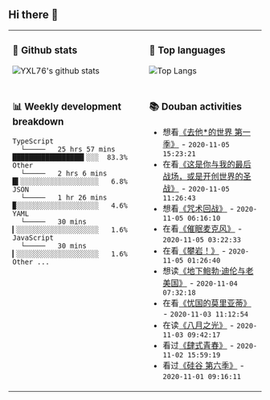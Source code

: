 ## Hi there 👋

<table>
<tr>
<td valign="top" width="54%">

### 🔭 Github stats

![YXL76's github stats](https://github-readme-stats.yxl76.vercel.app/api?username=YXL76&count_private=true&show_icons=true&theme=tokyonight)

</td>

<td valign="top" width="46%">

### 🌱 Top languages

![Top Langs](https://github-readme-stats.yxl76.vercel.app/api/top-langs/?username=YXL76&layout=compact&theme=tokyonight)

</td>
</tr>
<tr>
<td valign="top" width="54%">

### 📊 Weekly development breakdown

```text
TypeScript
  └─────   25 hrs 57 mins █████████████████▍░░░  83.3%
Other
  └─────   2 hrs 6 mins   █▍░░░░░░░░░░░░░░░░░░░   6.8%
JSON
  └─────   1 hr 26 mins   ▉░░░░░░░░░░░░░░░░░░░░   4.6%
YAML
  └─────   30 mins        ▎░░░░░░░░░░░░░░░░░░░░   1.6%
JavaScript
  └─────   30 mins        ▎░░░░░░░░░░░░░░░░░░░░   1.6%
Other ...
```

</td>
<td valign="top" width="46%">

### 📚 Douban activities

- 想看[《去他*的世界 第一季》](http://movie.douban.com/subject/27031389/) - `2020-11-05 15:23:21`
- 在看[《这是你与我的最后战场，或是开创世界的圣战》](http://movie.douban.com/subject/34868202/) - `2020-11-05 11:26:43`
- 想看[《咒术回战》](http://movie.douban.com/subject/34895145/) - `2020-11-05 06:16:10`
- 在看[《催眠麦克风》](http://movie.douban.com/subject/34926487/) - `2020-11-05 03:22:33`
- 在看[《攀岩！》](http://movie.douban.com/subject/35049662/) - `2020-11-05 01:26:40`
- 想读[《地下鲍勃·迪伦与老美国》](https://book.douban.com/subject/27108752/) - `2020-11-04 07:32:18`
- 在看[《忧国的莫里亚蒂》](http://movie.douban.com/subject/34936401/) - `2020-11-03 11:12:54`
- 在读[《八月之光》](https://book.douban.com/subject/26267263/) - `2020-11-03 09:42:17`
- 看过[《肆式青春》](http://movie.douban.com/subject/30156898/) - `2020-11-02 15:59:19`
- 看过[《硅谷 第六季》](http://movie.douban.com/subject/30194648/) - `2020-11-01 09:16:11`

</td>
</tr>
</table>

<!--
**YXL76/YXL76** is a ✨ _special_ ✨ repository because its `README.md` (this file) appears on your GitHub profile.

Here are some ideas to get you started:

- 🔭 I’m currently working on ...
- 🌱 I’m currently learning ...
- 👯 I’m looking to collaborate on ...
- 🤔 I’m looking for help with ...
- 💬 Ask me about ...
- 📫 How to reach me: ...
- 😄 Pronouns: ...
- ⚡ Fun fact: ...
-->
